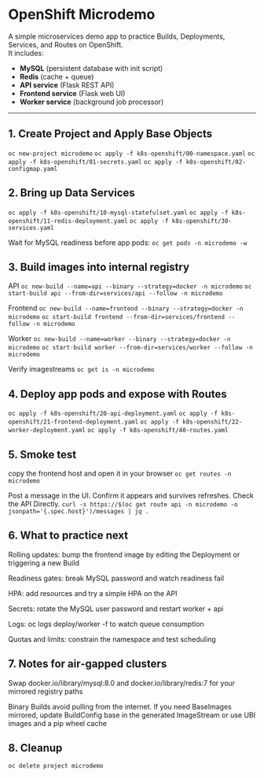 # OpenShift Microdemo

A simple microservices demo app to practice Builds, Deployments, Services, and Routes on OpenShift.  
It includes:
- **MySQL** (persistent database with init script)
- **Redis** (cache + queue)
- **API service** (Flask REST API)
- **Frontend service** (Flask web UI)
- **Worker service** (background job processor)

---

## 1. Create Project and Apply Base Objects

`oc new-project microdemo`
`oc apply -f k8s-openshift/00-namespace.yaml`
`oc apply -f k8s-openshift/01-secrets.yaml`
`oc apply -f k8s-openshift/02-configmap.yaml`


## 2.  Bring up Data Services
`oc apply -f k8s-openshift/10-mysql-statefulset.yaml`
`oc apply -f k8s-openshift/11-redis-deployment.yaml`
`oc apply -f k8s-openshift/30-services.yaml`

Wait for MySQL readiness before app pods:
`oc get pods -n microdemo -w`

## 3. Build images into internal registry
API
`oc new-build --name=api --binary --strategy=docker -n microdemo`
`oc start-build api --from-dir=services/api --follow -n microdemo`


Frontend
`oc new-build --name=frontend --binary --strategy=docker -n microdemo`
`oc start-build frontend --from-dir=services/frontend --follow -n microdemo`


Worker
`oc new-build --name=worker --binary --strategy=docker -n microdemo`
`oc start-build worker --from-dir=services/worker --follow -n microdemo`

Verify imagestreams
`oc get is -n microdemo`

## 4. Deploy app pods and expose with Routes
`oc apply -f k8s-openshift/20-api-deployment.yaml`
`oc apply -f k8s-openshift/21-frontend-deployment.yaml`
`oc apply -f k8s-openshift/22-worker-deployment.yaml`
`oc apply -f k8s-openshift/40-routes.yaml`


## 5. Smoke test
copy the frontend host and open it in your browser
`oc get routes -n microdemo`

Post a message in the UI.  Confirm it appears and survives refreshes.  Check the API Directly.
`curl -s https://$(oc get route api -n microdemo -o jsonpath='{.spec.host}')/messages | jq .`

## 6. What to practice next

Rolling updates: bump the frontend image by editing the Deployment or triggering a new Build

Readiness gates: break MySQL password and watch readiness fail

HPA: add resources and try a simple HPA on the API

Secrets: rotate the MySQL user password and restart worker + api

Logs: oc logs deploy/worker -f to watch queue consumption

Quotas and limits: constrain the namespace and test scheduling

## 7. Notes for air‑gapped clusters

Swap docker.io/library/mysql:8.0 and docker.io/library/redis:7 for your mirrored registry paths

Binary Builds avoid pulling from the internet. If you need BaseImages mirrored, update BuildConfig base in the generated ImageStream or use UBI images and a pip wheel cache

## 8. Cleanup
`oc delete project microdemo`
